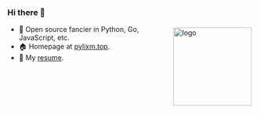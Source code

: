 ### Hi there 👋

<img src="https://github-readme-stats.vercel.app/api?username=pylixm&show_icons=true" alt="logo" height="160" align="right" style="margin: 5px; margin-bottom: 20px;" />

- 🌱 Open source fancier in Python, Go, JavaScript, etc.
- 🏠 Homepage at [pylixm.top](https://pylixm.top).
- 💬 My [resume](https://pylixm.top/#about).


<!--
**pylixm/pylixm** is a ✨ _special_ ✨ repository because its `README.md` (this file) appears on your GitHub profile.

Here are some ideas to get you started:

- 🔭 I’m currently working on ...
- 🌱 I’m currently learning ...
- 👯 I’m looking to collaborate on ...
- 🤔 I’m looking for help with ...
- 💬 Ask me about ...
- 📫 How to reach me: ...
- 😄 Pronouns: ...
- ⚡ Fun fact: ...
-->
